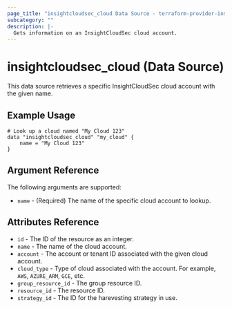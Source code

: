 ```yaml
---
page_title: "insightcloudsec_cloud Data Source - terraform-provider-insightcloudsec"
subcategory: ""
description: |-
  Gets information on an InsightCloudSec cloud account.
---
```


# insightcloudsec_cloud (Data Source)

This data source retrieves a specific InsightCloudSec cloud account with the given name.  


## Example Usage

```hcl
# Look up a cloud named "My Cloud 123"
data "insightcloudsec_cloud" "my_cloud" {
    name = "My Cloud 123"
}
```

## Argument Reference

The following arguments are supported:
* `name` - (Required) The name of the specific cloud account to lookup.

## Attributes Reference

* `id` - The ID of the resource as an integer.
* `name` - The name of the cloud account.
* `account` - The account or tenant ID associated with the given cloud account.
* `cloud_type` - Type of cloud associated with the account. For example, `AWS`, `AZURE_ARM`, `GCE`, etc.
* `group_resource_id` - The group resource ID.
* `resource_id` - The resource ID.
* `strategy_id` - The ID for the harevesting strategy in use.


